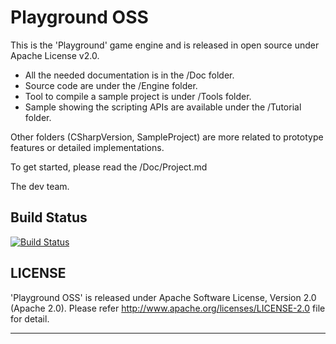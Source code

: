 # Playground OSS

This is the 'Playground' game engine and is released in open source under Apache License v2.0.

 * All the needed documentation is in the /Doc folder.
 * Source code are under the /Engine folder.
 * Tool to compile a sample project is under /Tools folder.
 * Sample showing the scripting APIs are available under the /Tutorial folder.

Other folders (CSharpVersion, SampleProject) are more related to prototype features or detailed implementations.

To get started, please read the /Doc/Project.md

The dev team.

## Build Status
[![Build Status](https://travis-ci.org/KLab/PlaygroundOSS.png?branch=master)](https://travis-ci.org/KLab/PlaygroundOSS)


## LICENSE
'Playground OSS' is released under Apache Software License, Version 2.0 (Apache 2.0). Please refer http://www.apache.org/licenses/LICENSE-2.0 file for detail.


---------------------------------------------------------------------------

